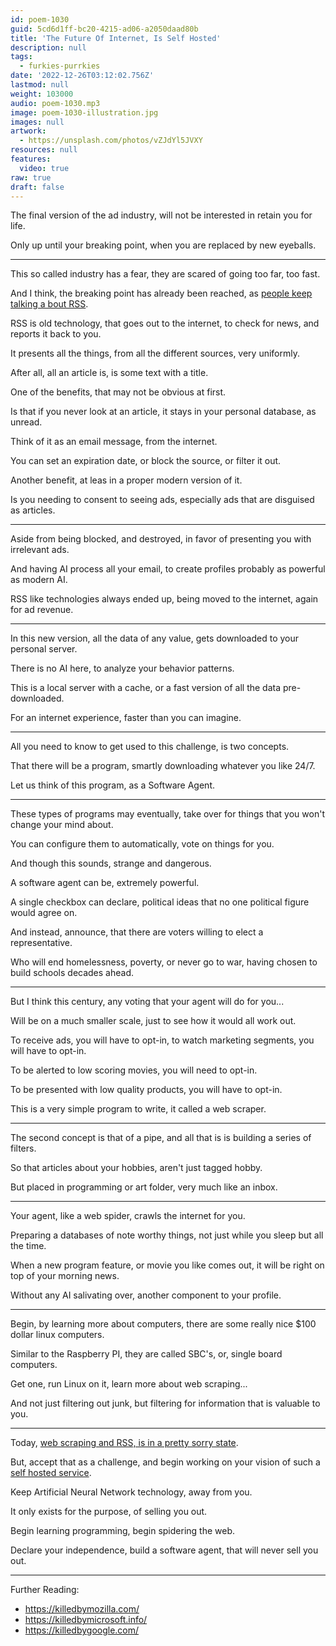 ```yaml
---
id: poem-1030
guid: 5cd6d1ff-bc20-4215-ad06-a2050daad80b
title: 'The Future Of Internet, Is Self Hosted'
description: null
tags:
  - furkies-purrkies
date: '2022-12-26T03:12:02.756Z'
lastmod: null
weight: 103000
audio: poem-1030.mp3
image: poem-1030-illustration.jpg
images: null
artwork:
  - https://unsplash.com/photos/vZJdYl5JVXY
resources: null
features:
  video: true
raw: true
draft: false
---
```


The final version of the ad industry,
will not be interested in retain you for life.

Only up until your breaking point,
when you are replaced by new eyeballs.

---

This so called industry has a fear,
they are scared of going too far, too fast.

And I think, the breaking point has already been reached,
as [people keep talking a bout RSS][2].

RSS is old technology, that goes out to the internet,
to check for news, and reports it back to you.

It presents all the things,
from all the different sources, very uniformly.

After all, all an article is,
is some text with a title.

One of the benefits,
that may not be obvious at first.

Is that if you never look at an article,
it stays in your personal database, as unread.

Think of it as an email message,
from the internet.

You can set an expiration date,
or block the source, or filter it out.

Another benefit,
at leas in a proper modern version of it.

Is you needing to consent to seeing ads,
especially ads that are disguised as articles.

---

Aside from being blocked, and destroyed,
in favor of presenting you with irrelevant ads.

And having AI process all your email,
to create profiles probably as powerful as modern AI.

RSS like technologies always ended up,
being moved to the internet, again for ad revenue.

---

In this new version, all the data of any value,
gets downloaded to your personal server.

There is no AI here,
to analyze your behavior patterns.

This is a local server with a cache,
or a fast version of all the data pre-downloaded.

For an internet experience,
faster than you can imagine.

---

All you need to know to get used to this challenge,
is two concepts.

That there will be a program,
smartly downloading whatever you like 24/7.

Let us think of this program,
as a Software Agent.

---

These types of programs may eventually,
take over for things that you won't change your mind about.

You can configure them to automatically,
vote on things for you.

And though this sounds,
strange and dangerous.

A software agent can be,
extremely powerful.

A single checkbox can declare,
political ideas that no one political figure would agree on.

And instead, announce,
that there are voters willing to elect a representative.

Who will end homelessness, poverty,
or never go to war, having chosen to build schools decades ahead.

---

But I think this century,
any voting that your agent will do for you...

Will be on a much smaller scale,
just to see how it would all work out.

To receive ads, you will have to opt-in,
to watch marketing segments, you will have to opt-in.

To be alerted to low scoring movies,
you will need to opt-in.

To be presented with low quality products,
you will have to opt-in.

This is a very simple program to write,
it called a web scraper.

---

The second concept is that of a pipe,
and all that is is building a series of filters.

So that articles about your hobbies,
aren't just tagged hobby.

But placed in programming or art folder,
very much like an inbox.

---

Your agent, like a web spider,
crawls the internet for you.

Preparing a databases of note worthy things,
not just while you sleep but all the time.

When a new program feature, or movie you like comes out,
it will be right on top of your morning news.

Without any AI salivating over,
another component to your profile.

---

Begin, by learning more about computers,
there are some really nice $100 dollar linux computers.

Similar to the Raspberry PI,
they are called SBC's, or, single board computers.

Get one, run Linux on it,
learn more about web scraping...

And not just filtering out junk,
but filtering for information that is valuable to you.

---

Today,
[web scraping and RSS, is in a pretty sorry state][3].

But, accept that as a challenge,
and begin working on your vision of such a [self hosted service][4].

Keep Artificial Neural Network technology,
away from you.

It only exists for the purpose,
of selling you out.

Begin learning programming,
begin spidering the web.

Declare your independence,
build a software agent, that will never sell you out.

---

Further Reading:

- https://killedbymozilla.com/
- https://killedbymicrosoft.info/
- https://killedbygoogle.com/

[1]: https://killedbygoogle.com/
[2]: https://trends.google.com/trends/explore?date=2020-11-25%202022-12-25&geo=US&q=RSS
[3]: https://www.npmjs.com/search?q=crawler%20scraper
[4]: https://github.com/awesome-selfhosted/awesome-selfhosted
